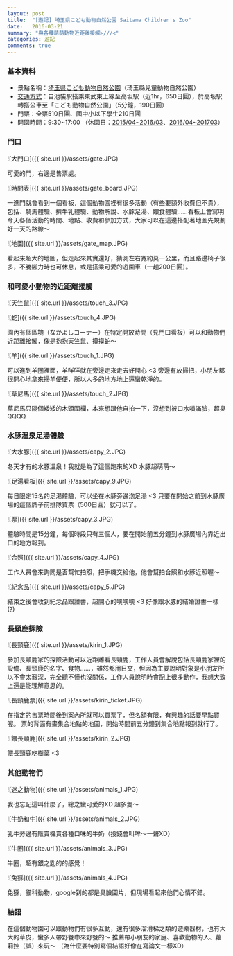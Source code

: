 ```yaml
---
layout: post
title:  "[遊記] 埼玉県こども動物自然公園 Saitama Children's Zoo"
date:   2016-03-21
summary: "與各種萌萌動物近距離接觸>///<"
categories: 遊記
comments: true
---
```


### 基本資料
* 景點名稱：[埼玉県こども動物自然公園](http://www.parks.or.jp/sczoo/index.html)（琦玉縣兒童動物自然公園）
* [交通方式](http://www.parks.or.jp/sczoo/traffic_guide/index.html)：自池袋駅搭乘東武東上線至高坂駅（近1hr，650日圓），於高坂駅轉搭公車至「こども動物自然公園」（5分鐘，190日圓）
* 門票：全票510日圓、國中小以下學生210日圓
* 開園時間：9:30~17:00 （休園日：[2015/04~2016/03](http://www.parks.or.jp/sczoo/zoonews/by_zoo/pdf/kyuuenbi2015_sczoo.pdf)、[2016/04~201703](http://www.parks.or.jp/sczoo/zoonews/by_zoo/pdf/kyuuenbi2016_sczoo.pdf)）

### 門口
![大門口]({{ site.url }}/assets/gate.JPG)

可愛的門，右邊是售票處。

![時間表]({{ site.url }}/assets/gate_board.JPG)

一進門就會看到一個看板，這個動物園裡有很多活動（有些要額外收費但不貴），包括、騎馬體驗、擠牛乳體驗、動物解說、水豚足湯、餵食體驗……看板上會寫明今天各個活動的時間、地點、收費和參加方式，大家可以在這邊搭配著地圖先規劃好一天的路線～

![地圖]({{ site.url }}/assets/gate_map.JPG)

看起來超大的地圖，但走起來其實還好，猜測左右寬約莫一公里，而且路邊椅子很多，不勝腳力時也可休息，或是搭乘可愛的遊園車（一趟200日圓）。

### 和可愛小動物的近距離接觸
![天竺鼠]({{ site.url }}/assets/touch_3.JPG)

![蛇]({{ site.url }}/assets/touch_4.JPG)

園內有個區塊（なかよしコーナー）在特定開放時間（見門口看板）可以和動物們近距離接觸，像是抱抱天竺鼠、摸摸蛇～

![羊]({{ site.url }}/assets/touch_1.JPG)

可以進到羊圈裡面，羊咩咩就在旁邊走來走去好開心 <3 旁邊有放掃把，小朋友都很開心地拿來掃羊便便，所以人多的地方地上還蠻乾淨的。

![草尼馬]({{ site.url }}/assets/touch_2.JPG)

草尼馬只隔個矮矮的木頭圍欄，本來想跟他自拍一下，沒想到被口水噴滿臉，超臭QQQQ

### 水豚溫泉足湯體驗
![大水豚]({{ site.url }}/assets/capy_2.JPG)

冬天才有的水豚溫泉！我就是為了這個跑來的XD 水豚超萌萌～

![足湯看板]({{ site.url }}/assets/capy_9.JPG)

每日限定15名的足湯體驗，可以坐在水豚旁邊泡足湯 <3
只要在開始之前到水豚廣場的這個牌子前排隊買票（500日圓）就可以了。

![票]({{ site.url }}/assets/capy_3.JPG)

體驗時間是15分鐘，每個時段只有三個人，要在開始前五分鐘到水豚廣場內靠近出口的地方報到。

![合照]({{ site.url }}/assets/capy_4.JPG)

工作人員會來詢問是否幫忙拍照，把手機交給他，他會幫拍合照和水豚近照喔～

![紀念品]({{ site.url }}/assets/capy_5.JPG)

結束之後會收到紀念品跟證書，超開心的噢噢噢 <3 好像跟水豚的結婚證書一樣(?)

### 長頸鹿探險
![長頸鹿]({{ site.url }}/assets/kirin_1.JPG)

參加長頸鹿家的探險活動可以近距離看長頸鹿，工作人員會解說包括長頸鹿家裡的設備、長頸鹿的名字、食物……，雖然都用日文，但因為主要說明對象是小朋友所以不會太艱深，完全聽不懂也沒關係，工作人員說明時會配上很多動作，我想大致上還是能理解意思的。

![長頸鹿票]({{ site.url }}/assets/kirin_ticket.JPG)

在指定的售票時間後到案內所就可以買票了，但名額有限，有興趣的話要早點買喔。
票的背面有畫集合地點的地圖，開始時間前五分鐘到集合地點報到就行了。

![餵長頸鹿]({{ site.url }}/assets/kirin_2.JPG)

餵長頸鹿吃樹葉 <3


### 其他動物們

![迷之動物]({{ site.url }}/assets/animals_1.JPG)

我也忘記這叫什麼了，總之蠻可愛的XD 超多隻～

![牛奶和牛]({{ site.url }}/assets/animals_2.JPG)

乳牛旁邊有販賣機賣各種口味的牛奶（投錢會叫哞～一聲XD）

![牛圈]({{ site.url }}/assets/animals_3.JPG)

牛圈，超有銀之匙的的感覺！

![兔猻]({{ site.url }}/assets/animals_4.JPG)

兔猻，貓科動物，google到的都是臭臉圖片，但現場看起來他們心情不錯。


### 結語
在這個動物園可以跟動物們有很多互動，還有很多溜滑梯之類的遊樂器材，也有大大的草皮，蠻多人帶野餐巾來野餐的～
推薦帶小朋友的家庭、喜歡動物的人、蘿莉控（誤）來玩～
（為什麼要特別寫個結語好像在寫論文一樣XD）